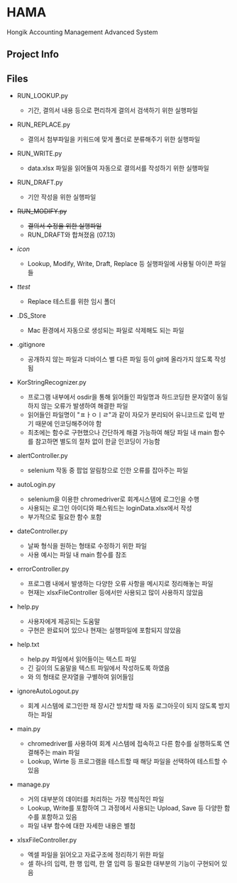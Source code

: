 # HAMA
Hongik Accounting Management Advanced System

## Project Info

## Files
* RUN_LOOKUP.py
  * 기간, 결의서 내용 등으로 편리하게 결의서 검색하기 위한 실행파일
  
* RUN_REPLACE.py
  * 결의서 첨부파일을 키워드에 맞게 폴더로 분류해주기 위한 실행파일
  
* RUN_WRITE.py
  * data.xlsx 파일을 읽어들여 자동으로 결의서를 작성하기 위한 실행파일
  
* RUN_DRAFT.py
  * 기안 작성을 위한 실행파일
  
* ~~RUN_MODIFY.py~~
  * ~~결의서 수정을 위한 실행파일~~
  * RUN_DRAFT와 합쳐졌음 (07.13)
  
* _icon_
  * Lookup, Modify, Write, Draft, Replace 등 실행파일에 사용될 아이콘 파일들
  
* _ttest_
  * Replace 테스트를 위한 임시 폴더
  
* .DS_Store
  * Mac 환경에서 자동으로 생성되는 파일로 삭제해도 되는 파일
  
* .gitignore
  * 공개하지 않는 파일과 디바이스 별 다른 파일 등이 git에 올라가지 않도록 작성됨
  
* KorStringRecognizer.py
  * 프로그램 내부에서 osdir을 통해 읽어들인 파일명과 하드코딩한 문자열이 동일하지 않는 오류가 발생하여 해결한 파일
  * 읽어들인 파일명이 "ㅍㅏㅇㅣㄹ"과 같이 자모가 분리되어 유니코드로 입력 받기 때문에 인코딩해주어야 함
  * 최초에는 함수로 구현했으나 간단하게 해결 가능하여 해당 파일 내 main 함수를 참고하면 별도의 절차 없이 한글 인코딩이 가능함
  
* alertController.py
  * selenium 작동 중 팝업 알림창으로 인한 오류를 잡아주는 파일

* autoLogin.py
  * selenium을 이용한 chromedriver로 회계시스템에 로그인을 수행
  * 사용되는 로그인 아이디와 패스워드는 loginData.xlsx에서 작성
  * 부가적으로 필요한 함수 포함
 
* dateController.py
  * 날짜 형식을 원하는 형태로 수정하기 위한 파일
  * 사용 예시는 파일 내 main 함수를 참조

* errorController.py
  * 프로그램 내에서 발생하는 다양한 오류 사항을 메시지로 정리해놓는 파일
  * 현재는 xlsxFileController 등에서만 사용되고 많이 사용하지 않았음

* help.py
  * 사용자에게 제공되는 도움말
  * 구현은 완료되어 있으나 현재는 실행파일에 포함되지 않았음
 
* help.txt
  * help.py 파일에서 읽어들이는 텍스트 파일
  * 긴 길이의 도움말을 텍스트 파일에서 작성하도록 하였음
  * <a>와 </a>의 형태로 문자열을 구별하여 읽어들임
 
* ignoreAutoLogout.py
  * 회계 시스템에 로그인한 채 장시간 방치할 때 자동 로그아웃이 되지 않도록 방지하는 파일
 
* main.py
  * chromedriver를 사용하여 회계 시스템에 접속하고 다른 함수를 실행하도록 연결해주는 main 파일
  * Lookup, Wirte 등 프로그램을 테스트할 때 해당 파일을 선택하여 테스트할 수 있음
 
* manage.py
	 * 거의 대부분의 데이터를 처리하는 가장 핵심적인 파일
	 * Lookup, Write를 포함하여 그 과정에서 사용되는 Upload, Save 등 다양한 함수를 포함하고 있음
	 * 파일 내부 함수에 대한 자세한 내용은 별첨
 
* xlsxFileController.py
	 * 엑셀 파일을 읽어오고 자료구조에 정리하기 위한 파일
	 * 셀 하나의 입력, 한 행 입력, 한 열 입력 등 필요한 대부분의 기능이 구현되어 있음
  
